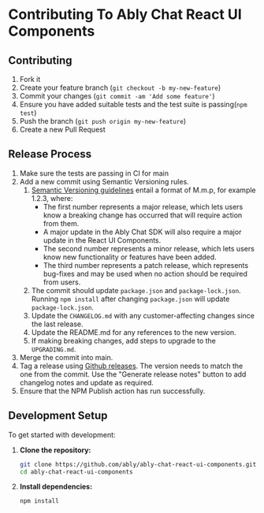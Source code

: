 # Contributing To Ably Chat React UI Components

## Contributing

1. Fork it
2. Create your feature branch (`git checkout -b my-new-feature`)
3. Commit your changes (`git commit -am 'Add some feature'`)
4. Ensure you have added suitable tests and the test suite is passing(`npm test`)
5. Push the branch (`git push origin my-new-feature`)
6. Create a new Pull Request

## Release Process

1. Make sure the tests are passing in CI for main
2. Add a new commit using Semantic Versioning rules.
    1. [Semantic Versioning guidelines](https://semver.org/) entail a format of M.m.p, for example 1.2.3, where:
        - The first number represents a major release, which lets users know a breaking change has occurred that will require action from them.
        - A major update in the Ably Chat SDK will also require a major update in the React UI Components.
        - The second number represents a minor release, which lets users know new functionality or features have been added.
        - The third number represents a patch release, which represents bug-fixes and may be used when no action should be required from users.
    2. The commit should update `package.json` and `package-lock.json`. Running `npm install` after changing `package.json` will update `package-lock.json`.
    3. Update the `CHANGELOG.md` with any customer-affecting changes since the last release.
    4. Update the README.md for any references to the new version.
    5. If making breaking changes, add steps to upgrade to the `UPGRADING.md`.
3. Merge the commit into main.
4. Tag a release using [Github releases](https://docs.github.com/en/repositories/releasing-projects-on-github/managing-releases-in-a-repository#creating-a-release). The version needs to match the one from the commit. Use the "Generate release notes" button to
   add changelog notes and update as required.
5. Ensure that the NPM Publish action has run successfully.

## Development Setup

To get started with development:

1. **Clone the repository:**
   ```bash
   git clone https://github.com/ably/ably-chat-react-ui-components.git
   cd ably-chat-react-ui-components
   ```

2. **Install dependencies:**
   ```bash
   npm install
   ```